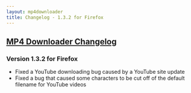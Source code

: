 ```yaml
---
layout: mp4downloader
title: Changelog - 1.3.2 for Firefox
---
```

## [MP4 Downloader Changelog](/mp4downloader/changelog/)

### Version 1.3.2 for Firefox

- Fixed a YouTube downloading bug caused by a YouTube site update
- Fixed a bug that caused some characters to be cut off of the default filename for YouTube videos
